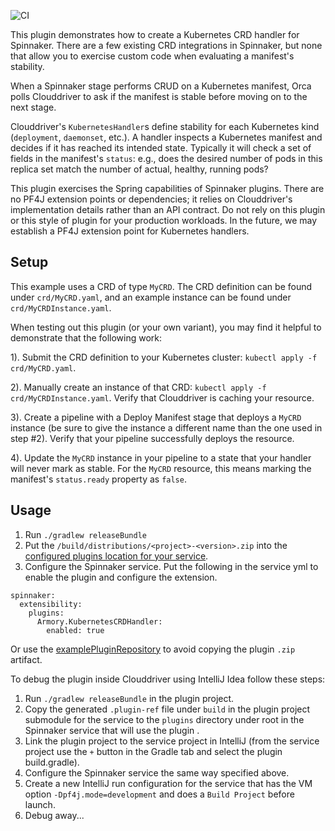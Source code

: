 ![CI](https://github.com/spinnaker-plugin-examples/kubernetesCRDHandler/workflows/CI/badge.svg)

This plugin demonstrates how to create a Kubernetes CRD handler for Spinnaker. There are a few existing CRD integrations in Spinnaker,
but none that allow you to exercise custom code when evaluating a manifest's stability.

When a Spinnaker stage performs CRUD on a Kubernetes manifest, Orca polls Clouddriver to ask 
if the manifest is stable before moving on to the next stage.

Clouddriver's `KubernetesHandler`s define stability for each Kubernetes kind (`deployment`, `daemonset`, etc.). 
A handler inspects a Kubernetes manifest and decides if it has reached its intended state. 
Typically it will check a set of fields in the manifest's `status`: e.g., does the desired number of pods
in this replica set match the number of actual, healthy, running pods?

This plugin exercises the Spring capabilities of Spinnaker plugins. There are no PF4J extension points or dependencies;
it relies on Clouddriver's implementation details rather than an API contract. Do not rely on this plugin or 
this style of plugin for your production workloads. In the future, we may establish a PF4J extension point for Kubernetes handlers. 

## Setup

This example uses a CRD of type `MyCRD`. The CRD definition can be found under `crd/MyCRD.yaml`, and an example instance
can be found under `crd/MyCRDInstance.yaml`.

When testing out this plugin (or your own variant), you may find it helpful to demonstrate that the following work:

1). Submit the CRD definition to your Kubernetes cluster: `kubectl apply -f crd/MyCRD.yaml`.

2). Manually create an instance of that CRD: `kubectl apply -f crd/MyCRDInstance.yaml`. Verify that Clouddriver is caching your resource.

3). Create a pipeline with a Deploy Manifest stage that deploys a `MyCRD` instance (be sure to give the instance a different name than
the one used in step #2). Verify that your pipeline successfully deploys the resource.

4). Update the `MyCRD` instance in your pipeline to a state that your handler will never mark as stable. For the `MyCRD` resource, this
means marking the manifest's `status.ready` property as `false`.

## Usage

1) Run `./gradlew releaseBundle`
2) Put the `/build/distributions/<project>-<version>.zip` into the [configured plugins location for your service](https://pf4j.org/doc/packaging.html).
3) Configure the Spinnaker service. Put the following in the service yml to enable the plugin and configure the extension.

```
spinnaker:
  extensibility:
    plugins:
      Armory.KubernetesCRDHandler:
        enabled: true
```

Or use the [examplePluginRepository](https://github.com/spinnaker-plugin-examples/examplePluginRepository) to avoid copying the plugin `.zip` artifact.

To debug the plugin inside Clouddriver using IntelliJ Idea follow these steps:

1) Run `./gradlew releaseBundle` in the plugin project.
2) Copy the generated `.plugin-ref` file under `build` in the plugin project submodule for the service to the `plugins` directory under root in the Spinnaker service that will use the plugin .
3) Link the plugin project to the service project in IntelliJ (from the service project use the `+` button in the Gradle tab and select the plugin build.gradle).
4) Configure the Spinnaker service the same way specified above.
5) Create a new IntelliJ run configuration for the service that has the VM option `-Dpf4j.mode=development` and does a `Build Project` before launch.
6) Debug away...
